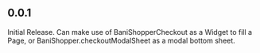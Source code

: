 ## 0.0.1

Initial Release. Can make use of BaniShopperCheckout as a Widget to fill a Page, or BaniShopper.checkoutModalSheet as a modal bottom sheet.

